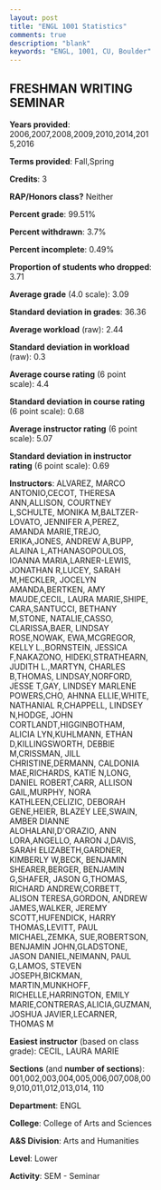 ```yaml
---
layout: post
title: "ENGL 1001 Statistics"
comments: true
description: "blank"
keywords: "ENGL, 1001, CU, Boulder"
--- 
```

<head>
<script src="https://ajax.googleapis.com/ajax/libs/jquery/2.1.3/jquery.min.js"></script>
<script src="https://dl.dropboxusercontent.com/s/pc42nxpaw1ea4o9/highcharts.js?dl=0"></script>
<!-- <script src="../assets/js/highcharts.js"></script> -->
<style type="text/css">@font-face {
	font-family: "Bebas Neue";
	src: url(https://www.filehosting.org/file/details/544349/BebasNeue%20Regular.otf) format("opentype");
	}
	h1.Bebas { 
		font-family: "Bebas Neue", Verdana, Tahoma;
	}
</style>
</head>
<body>
	<div id="container" style="float: right; width: 45%; height: 88%; margin-left: 2.5%; margin-right: 2.5%;"></div>
	<script language="JavaScript">
		$(document).ready(function() {
		var chart = {type: 'column'};
		var title = {text: 'Grade Distribution'};
		var xAxis = {categories: ['A','B','C','D','F'],crosshair: true};
		var yAxis = {min: 0,title: {text: 'Percentage'}};
		var tooltip = {headerFormat: '<center><b><span style="font-size:20px">{point.key}</span></b></center>',
		               pointFormat: '<td style="padding:0"><b>{point.y:.1f}%</b></td>',
		               footerFormat: '</table>',shared: true,useHTML: true};
		var plotOptions = {column: {pointPadding: 0.0,borderWidth: 0}};  
		var credits = {enabled: false};var series= [{name: 'Percent',data: [42.15,40.11,11.11,1.99,4.64,]}];
		var json = {};
		json.chart = chart;
		json.title = title;
		json.tooltip = tooltip;
		json.xAxis = xAxis;
		json.yAxis = yAxis;  
		json.series = series;
		json.plotOptions = plotOptions;  
		json.credits = credits;
		$('#container').highcharts(json);
	});
	</script>
</body>
			   
## FRESHMAN WRITING SEMINAR

**Years provided**: 2006,2007,2008,2009,2010,2014,2015,2016

**Terms provided**: Fall,Spring

**Credits**: 3

**RAP/Honors class?** Neither

**Percent grade**: 99.51%

**Percent withdrawn**: 3.7%

**Percent incomplete**: 0.49%

**Proportion of students who dropped**: 3.71

**Average grade** (4.0 scale): 3.09

**Standard deviation in grades**: 36.36

**Average workload** (raw): 2.44

**Standard deviation in workload** (raw): 0.3

**Average course rating** (6 point scale): 4.4

**Standard deviation in course rating** (6 point scale): 0.68

**Average instructor rating** (6 point scale): 5.07

**Standard deviation in instructor rating** (6 point scale): 0.69

**Instructors**: ALVAREZ, MARCO ANTONIO,CECOT, THERESA ANN,ALLISON, COURTNEY L,SCHULTE, MONIKA M,BALTZER-LOVATO, JENNIFER A,PEREZ, AMANDA MARIE,TREJO, ERIKA,JONES, ANDREW A,BUPP, ALAINA L,ATHANASOPOULOS, IOANNA MARIA,LARNER-LEWIS, JONATHAN R,LUCEY, SARAH M,HECKLER, JOCELYN AMANDA,BERTKEN, AMY MAUDE,CECIL, LAURA MARIE,SHIPE, CARA,SANTUCCI, BETHANY M,STONE, NATALIE,CASSO, CLARISSA,BAER, LINDSAY ROSE,NOWAK, EWA,MCGREGOR, KELLY L.,BORNSTEIN, JESSICA F,NAKAZONO, HIDEKI,STRATHEARN, JUDITH L.,MARTYN, CHARLES B,THOMAS, LINDSAY,NORFORD, JESSE T,GAY, LINDSEY MARLENE POWERS,CHO, AHNNA ELLIE,WHITE, NATHANIAL R,CHAPPELL, LINDSEY N,HODGE, JOHN CORTLANDT,HIGGINBOTHAM, ALICIA LYN,KUHLMANN, ETHAN D,KILLINGSWORTH, DEBBIE M,CRISSMAN, JILL CHRISTINE,DERMANN, CALDONIA MAE,RICHARDS, KATIE N,LONG, DANIEL ROBERT,CARR, ALLISON GAIL,MURPHY, NORA KATHLEEN,CELIZIC, DEBORAH GENE,HEIER, BLAZEY LEE,SWAIN, AMBER DIANNE ALOHALANI,D'ORAZIO, ANN LORA,ANGELLO, AARON J,DAVIS, SARAH ELIZABETH,GARDNER, KIMBERLY W,BECK, BENJAMIN SHEARER,BERGER, BENJAMIN G,SHAFER, JASON G,THOMAS, RICHARD ANDREW,CORBETT, ALISON TERESA,GORDON, ANDREW JAMES,WALKER, JEREMY SCOTT,HUFENDICK, HARRY THOMAS,LEVITT, PAUL MICHAEL,ZEMKA, SUE,ROBERTSON, BENJAMIN JOHN,GLADSTONE, JASON DANIEL,NEIMANN, PAUL G,LAMOS, STEVEN JOSEPH,BICKMAN, MARTIN,MUNKHOFF, RICHELLE,HARRINGTON, EMILY MARIE,CONTRERAS,ALICIA,GUZMAN,JOSHUA JAVIER,LECARNER, THOMAS M

**Easiest instructor** (based on class grade): CECIL, LAURA MARIE

**Sections** (and **number of sections**): 001,002,003,004,005,006,007,008,009,010,011,012,013,014, 110

**Department**: ENGL

**College**: College of Arts and Sciences

**A&S Division**: Arts and Humanities

**Level**: Lower

**Activity**: SEM - Seminar